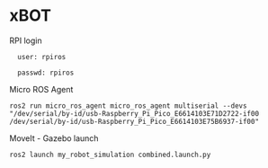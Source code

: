 # xBOT

RPI login

      user: rpiros

      passwd: rpiros


Micro ROS Agent

    ros2 run micro_ros_agent micro_ros_agent multiserial --devs "/dev/serial/by-id/usb-Raspberry_Pi_Pico_E6614103E71D2722-if00 /dev/serial/by-id/usb-Raspberry_Pi_Pico_E6614103E75B6937-if00"
MoveIt - Gazebo launch

    ros2 launch my_robot_simulation combined.launch.py
